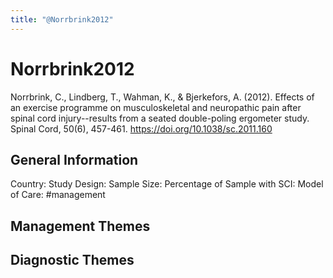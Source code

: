 ```yaml
---
title: "@Norrbrink2012"
---
```


# Norrbrink2012
Norrbrink, C., Lindberg, T., Wahman, K., & Bjerkefors, A. (2012). Effects of an exercise programme on musculoskeletal and neuropathic pain after spinal cord injury--results from a seated double-poling ergometer study. Spinal Cord, 50(6), 457-461. https://doi.org/10.1038/sc.2011.160 

## General Information
Country: 
Study Design: 
Sample Size: 
Percentage of Sample with SCI:
Model of Care: #management 

## Management Themes


## Diagnostic Themes
